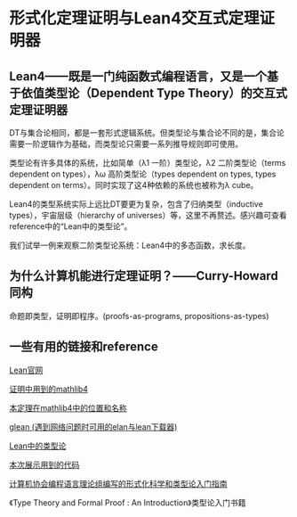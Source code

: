 # 形式化定理证明与Lean4交互式定理证明器

## Lean4——既是一门纯函数式编程语言，又是一个基于依值类型论（Dependent Type Theory）的交互式定理证明器

DT与集合论相同，都是一套形式逻辑系统。但类型论与集合论不同的是，集合论需要一阶逻辑作为基础，而类型论只需要一系列推导规则即可使用。

类型论有许多具体的系统，比如简单（λ1 一阶）类型论，λ2 二阶类型论（terms dependent on types），λω 高阶类型论（types dependent on types, types dependent on terms）。同时实现了这4种依赖的系统也被称为λ cube。

Lean4的类型系统实际上远比DT要更为复杂，包含了归纳类型（inductive types），宇宙层级（hierarchy of universes）等，这里不再赘述。感兴趣可查看reference中的“Lean中的类型论”。

我们试举一例来观察二阶类型论系统：Lean4中的多态函数，求长度。

## 为什么计算机能进行定理证明？——Curry-Howard同构

命题即类型，证明即程序。(proofs-as-programs, propositions-as-types)

## 一些有用的链接和reference

[Lean官网](https://lean-lang.org/)

[证明中用到的mathlib4](https://github.com/leanprover-community/mathlib4)

[本定理在mathlib4中的位置和名称](https://github.com/leanprover-community/mathlib4)

[glean (遇到网络问题时可用的elan与lean下载器)](https://github.com/alissa-tung/glean)

[Lean中的类型论](https://github.com/digama0/lean-type-theory/releases/tag/v1.0)

[本次展示用到的代码](https://github.com/lunaticabs/graph-theorylesson)

[计算机协会编程语言理论组编写的形式化科学和类型论入门指南](https://theory.know-cnu.wiki/tt.html)

《Type Theory and Formal Proof : An Introduction》类型论入门书籍


